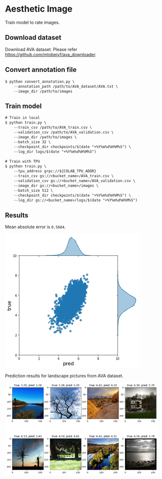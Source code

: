 # Aesthetic Image
Train model to rate images.

## Download dataset
Download AVA dataset. Please refer https://github.com/mtobeiyf/ava_downloader.

## Convert annotation file
```
$ python convert_annotation.py \
    --annotation_path /path/to/AVA_dataset/AVA.txt \
    --image_dir /path/to/images
```

## Train model
```
# Train in local
$ python train.py \
    --train_csv /path/to/AVA_train.csv \
    --validation_csv /path/to/AVA_validation.csv \
    --image_dir /path/to/images \
    --batch_size 32 \
    --checkpoint_dir checkpoints/$(date "+%Y%m%d%H%M%S") \
    --log_dir logs/$(date "+%Y%m%d%H%M%S")
    
# Train with TPU
$ python train.py \
    --tpu_address grpc://${COLAB_TPU_ADDR}
    --train_csv gs://<bucket_name>/AVA_train.csv \
    --validation_csv gs://<bucket_name>/AVA_validation.csv \
    --image_dir gs://<bucket_name>/images \
    --batch_size 512 \
    --checkpoint_dir checkpoints/$(date "+%Y%m%d%H%M%S") \
    --log_dir gs://<bucket_name>/logs/$(date "+%Y%m%d%H%M%S")
```

## Results
Mean absolute error is `0.5684`.

![regression_plot](results/prediction_plot.jpg "regression_plot")

Prediction results for landscape pictures from AVA dataset.

![prediction_sample](results/landscape_prediction_samples.jpg "prediction_sample")
